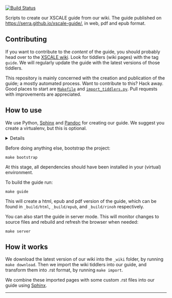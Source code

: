 [![Build Status](https://travis-ci.org/serra/xscale-guide.svg?branch=master)](https://travis-ci.org/serra/xscale-guide)

Scripts to create our XSCALE guide from our wiki.
The guide published on https://serra.github.io/xscale-guide/,
in web, pdf and epub format.

## Contributing

If you want to contribute to the *content* of the guide,
you should probably head over to the [XSCALE wiki].
Look for tiddlers (wiki pages) with the tag `guide`.
We will regularly update the guide with 
the latest versions of those tiddlers.

This repository is mainly concerned 
with the creation and publication of the guide;
a mostly automated process.
Want to contribute to this? Hack away. Good places to start are 
[`Makefile`](./Makefile) and [`import_tiddlers.py`](./import_tiddlers.py).
Pull requests with improvements are appreciated.

## How to use

We use Python, [Sphinx] and [Pandoc] for creating our guide.
We suggest you create a virtualenv, but this is optional.

<details>
<code>
virtualenv venv
source venv/bin/activate
</code>
</details>

Before doing anything else, bootstrap the project:

```
make bootstrap
```

At this stage, all dependencies should have been installed in your (virtual) environment.

To build the guide run:

```
make guide
```

This will create a html, epub and pdf version of the guide,
which can be found in `_build/html`, `_build/epub`, and `_build/rinoh` respectively.

You can also start the guide in server mode.
This will monitor changes to source files and rebuild and refresh the browser when needed:

```
make server
```

## How it works

We download the latest version of our wiki into the `_wiki` folder,
by running `make download`.
Then we import the wiki tiddlers into our guide,
and transform them into .rst format,
by running `make import`.

We combine these imported pages with some custom .rst files 
into our guide using [Sphinx].

---

 [XSCALE wiki]: https://xscsale.wiki
 [Sphinx]: http://www.sphinx-doc.org/
 [Pandoc]: https://pandoc.org/

